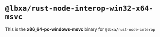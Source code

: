 # `@lbxa/rust-node-interop-win32-x64-msvc`

This is the **x86_64-pc-windows-msvc** binary for `@lbxa/rust-node-interop`
